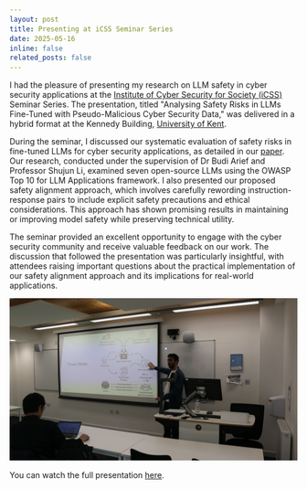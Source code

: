 ```yaml
---
layout: post
title: Presenting at iCSS Seminar Series
date: 2025-05-16
inline: false
related_posts: false
---
```


I had the pleasure of presenting my research on LLM safety in cyber security applications at the [Institute of Cyber Security for Society (iCSS)](https://research.kent.ac.uk/cyber/) Seminar Series. The presentation, titled "Analysing Safety Risks in LLMs Fine-Tuned with Pseudo-Malicious Cyber Security Data," was delivered in a hybrid format at the Kennedy Building, [University of Kent](https://www.kent.ac.uk/).

During the seminar, I discussed our systematic evaluation of safety risks in fine-tuned LLMs for cyber security applications, as detailed in our [paper](/assets/pdf/analysing_llm_risks_paper.pdf). Our research, conducted under the supervision of Dr Budi Arief and Professor Shujun Li, examined seven open-source LLMs using the OWASP Top 10 for LLM Applications framework. I also presented our proposed safety alignment approach, which involves carefully rewording instruction-response pairs to include explicit safety precautions and ethical considerations. This approach has shown promising results in maintaining or improving model safety while preserving technical utility.

The seminar provided an excellent opportunity to engage with the cyber security community and receive valuable feedback on our work. The discussion that followed the presentation was particularly insightful, with attendees raising important questions about the practical implementation of our safety alignment approach and its implications for real-world applications.

<p align="center">
  <img src="/assets/img/icss_ppt_may2025.png" alt="iCSS Presentation" style="max-width: 100%; height: auto;" />
</p>

You can watch the full presentation [here](https://youtu.be/HOI9yoEownU).
